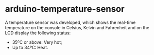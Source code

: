 # arduino-temperature-sensor

A temperature sensor was developed, which shows the real-time temperature on the console in Celsius, Kelvin and Fahrenheit and on the LCD display the following status:
- 35ºC or above: Very hot;
- Up to 34ºC: Heat.
